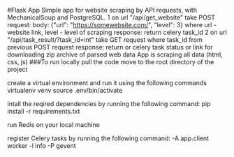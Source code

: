 #Flask App
Simple app for website scraping by API requests, with MechanicalSoup and PostgreSQL.
1
on url "/api/get_website" take POST request:
body: {"url": "https://somewebsite.com/", "level": 3} 
where url - website link, level - level of scraping
response: return celery task_id
2
on url "/api/task_result/?task_id=int" take GET request where task_id from previous POST request
response: return or celery task status or link for downloading zip archive of parsed web data
App is scraping all data (html, css, js)
###To run locally
pull the code
move to the root directory of the project

create a virtual environment and run it using the following commands
virtualenv venv
source .env/bin/activate

intall the reqired dependencies by running the following command:
pip install -r requirements.txt

run Redis on your local machine

register Celery tasks by running the following command:
-A app.client worker -l info -P gevent 

